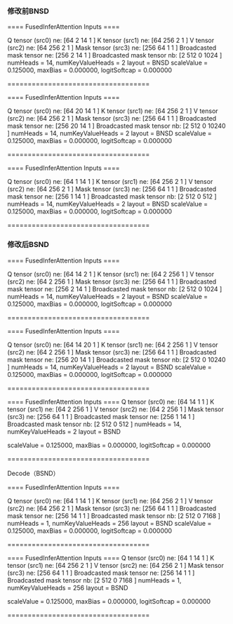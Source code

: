 ### 修改前BNSD

==== FusedInferAttention Inputs ====

Q tensor (src0) ne: [64 2 14 1 ]
K tensor (src1) ne: [64 256 2 1 ]
V tensor (src2) ne: [64 256 2 1 ]
Mask tensor (src3) ne: [256 64 1 1 ]
Broadcasted mask tensor ne: [256 2 14 1 ]
Broadcasted mask tensor nb: [2 512 0 1024 ]
numHeads = 14, numKeyValueHeads = 2
layout = BNSD
scaleValue = 0.125000, maxBias = 0.000000, logitSoftcap = 0.000000

===================================

==== FusedInferAttention Inputs ====

Q tensor (src0) ne: [64 20 14 1 ]
K tensor (src1) ne: [64 256 2 1 ]
V tensor (src2) ne: [64 256 2 1 ]
Mask tensor (src3) ne: [256 64 1 1 ]
Broadcasted mask tensor ne: [256 20 14 1 ]
Broadcasted mask tensor nb: [2 512 0 10240 ]
numHeads = 14, numKeyValueHeads = 2
layout = BNSD
scaleValue = 0.125000, maxBias = 0.000000, logitSoftcap = 0.000000

===================================

==== FusedInferAttention Inputs ====

Q tensor (src0) ne: [64 1 14 1 ]
K tensor (src1) ne: [64 256 2 1 ]
V tensor (src2) ne: [64 256 2 1 ]
Mask tensor (src3) ne: [256 64 1 1 ]
Broadcasted mask tensor ne: [256 1 14 1 ]
Broadcasted mask tensor nb: [2 512 0 512 ]
numHeads = 14, numKeyValueHeads = 2
layout = BNSD
scaleValue = 0.125000, maxBias = 0.000000, logitSoftcap = 0.000000

===================================

### 修改后BSND

==== FusedInferAttention Inputs ====

Q tensor (src0) ne: [64 14 2 1 ]
K tensor (src1) ne: [64 2 256 1 ]
V tensor (src2) ne: [64 2 256 1 ]
Mask tensor (src3) ne: [256 64 1 1 ]
Broadcasted mask tensor ne: [256 2 14 1 ]
Broadcasted mask tensor nb: [2 512 0 1024 ]
numHeads = 14, numKeyValueHeads = 2
layout = BSND
scaleValue = 0.125000, maxBias = 0.000000, logitSoftcap = 0.000000

===================================

==== FusedInferAttention Inputs ====

Q tensor (src0) ne: [64 14 20 1 ]
K tensor (src1) ne: [64 2 256 1 ]
V tensor (src2) ne: [64 2 256 1 ]
Mask tensor (src3) ne: [256 64 1 1 ]
Broadcasted mask tensor ne: [256 20 14 1 ]
Broadcasted mask tensor nb: [2 512 0 10240 ]
numHeads = 14, numKeyValueHeads = 2
layout = BSND
scaleValue = 0.125000, maxBias = 0.000000, logitSoftcap = 0.000000

===================================

==== FusedInferAttention Inputs ====
Q tensor (src0) ne: [64 14 1 1 ]
K tensor (src1) ne: [64 2 256 1 ]
V tensor (src2) ne: [64 2 256 1 ]
Mask tensor (src3) ne: [256 64 1 1 ]
Broadcasted mask tensor ne: [256 1 14 1 ]
Broadcasted mask tensor nb: [2 512 0 512 ]
numHeads = 14, numKeyValueHeads = 2
layout = BSND

scaleValue = 0.125000, maxBias = 0.000000, logitSoftcap = 0.000000

===================================

Decode（BSND）

==== FusedInferAttention Inputs ==== 

Q tensor (src0) ne: [64 1 14 1 ]
K tensor (src1) ne: [64 256 2 1 ]
V tensor (src2) ne: [64 256 2 1 ]
Mask tensor (src3) ne: [256 64 1 1 ]
Broadcasted mask tensor ne: [256 14 1 1 ]
Broadcasted mask tensor nb: [2 512 0 7168 ]
numHeads = 1, numKeyValueHeads = 256
layout = BSND
scaleValue = 0.125000, maxBias = 0.000000, logitSoftcap = 0.000000

===================================

==== FusedInferAttention Inputs ====
Q tensor (src0) ne: [64 1 14 1 ]
K tensor (src1) ne: [64 256 2 1 ]
V tensor (src2) ne: [64 256 2 1 ]
Mask tensor (src3) ne: [256 64 1 1 ]
Broadcasted mask tensor ne: [256 14 1 1 ]
Broadcasted mask tensor nb: [2 512 0 7168 ]
numHeads = 1, numKeyValueHeads = 256
layout = BSND

scaleValue = 0.125000, maxBias = 0.000000, logitSoftcap = 0.000000

===================================